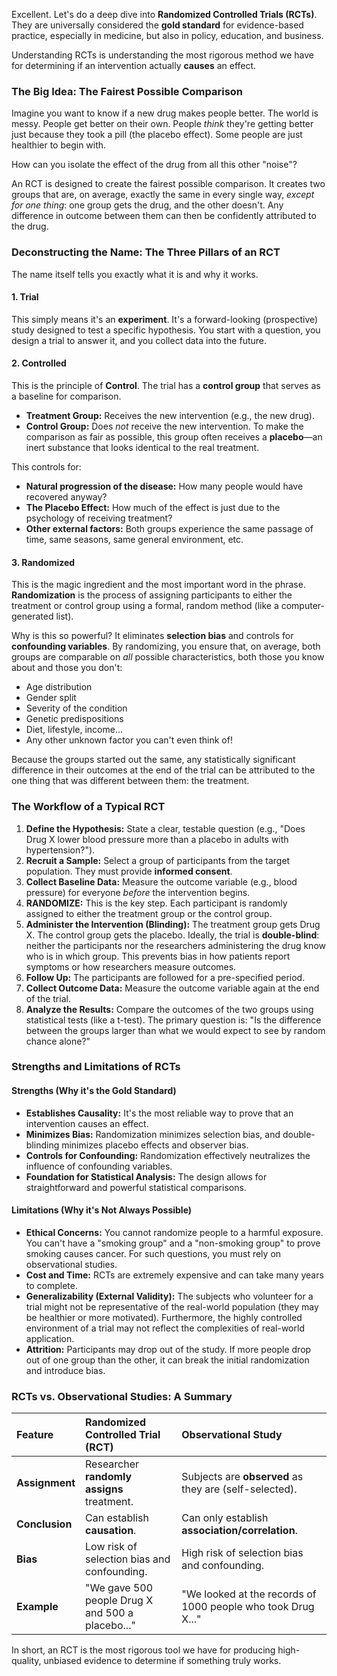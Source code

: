 Excellent. Let's do a deep dive into **Randomized Controlled Trials (RCTs)**. They are universally considered the **gold standard** for evidence-based practice, especially in medicine, but also in policy, education, and business.

Understanding RCTs is understanding the most rigorous method we have for determining if an intervention actually **causes** an effect.

### The Big Idea: The Fairest Possible Comparison

Imagine you want to know if a new drug makes people better. The world is messy. People get better on their own. People *think* they're getting better just because they took a pill (the placebo effect). Some people are just healthier to begin with.

How can you isolate the effect of the drug from all this other "noise"?

An RCT is designed to create the fairest possible comparison. It creates two groups that are, on average, exactly the same in every single way, *except for one thing*: one group gets the drug, and the other doesn't. Any difference in outcome between them can then be confidently attributed to the drug.

### Deconstructing the Name: The Three Pillars of an RCT

The name itself tells you exactly what it is and why it works.

#### 1. Trial
This simply means it's an **experiment**. It's a forward-looking (prospective) study designed to test a specific hypothesis. You start with a question, you design a trial to answer it, and you collect data into the future.

#### 2. Controlled
This is the principle of **Control**. The trial has a **control group** that serves as a baseline for comparison.

*   **Treatment Group:** Receives the new intervention (e.g., the new drug).
*   **Control Group:** Does *not* receive the new intervention. To make the comparison as fair as possible, this group often receives a **placebo**—an inert substance that looks identical to the real treatment.

This controls for:
*   **Natural progression of the disease:** How many people would have recovered anyway?
*   **The Placebo Effect:** How much of the effect is just due to the psychology of receiving treatment?
*   **Other external factors:** Both groups experience the same passage of time, same seasons, same general environment, etc.

#### 3. Randomized
This is the magic ingredient and the most important word in the phrase. **Randomization** is the process of assigning participants to either the treatment or control group using a formal, random method (like a computer-generated list).

Why is this so powerful?
It eliminates **selection bias** and controls for **confounding variables**. By randomizing, you ensure that, on average, both groups are comparable on *all* possible characteristics, both those you know about and those you don't:
*   Age distribution
*   Gender split
*   Severity of the condition
*   Genetic predispositions
*   Diet, lifestyle, income...
*   Any other unknown factor you can't even think of!

Because the groups started out the same, any statistically significant difference in their outcomes at the end of the trial can be attributed to the one thing that was different between them: the treatment.

### The Workflow of a Typical RCT

1.  **Define the Hypothesis:** State a clear, testable question (e.g., "Does Drug X lower blood pressure more than a placebo in adults with hypertension?").
2.  **Recruit a Sample:** Select a group of participants from the target population. They must provide **informed consent**.
3.  **Collect Baseline Data:** Measure the outcome variable (e.g., blood pressure) for everyone *before* the intervention begins.
4.  **RANDOMIZE:** This is the key step. Each participant is randomly assigned to either the treatment group or the control group.
5.  **Administer the Intervention (Blinding):** The treatment group gets Drug X. The control group gets the placebo. Ideally, the trial is **double-blind**: neither the participants nor the researchers administering the drug know who is in which group. This prevents bias in how patients report symptoms or how researchers measure outcomes.
6.  **Follow Up:** The participants are followed for a pre-specified period.
7.  **Collect Outcome Data:** Measure the outcome variable again at the end of the trial.
8.  **Analyze the Results:** Compare the outcomes of the two groups using statistical tests (like a t-test). The primary question is: "Is the difference between the groups larger than what we would expect to see by random chance alone?"

### Strengths and Limitations of RCTs

#### Strengths (Why it's the Gold Standard)
*   **Establishes Causality:** It's the most reliable way to prove that an intervention causes an effect.
*   **Minimizes Bias:** Randomization minimizes selection bias, and double-blinding minimizes placebo effects and observer bias.
*   **Controls for Confounding:** Randomization effectively neutralizes the influence of confounding variables.
*   **Foundation for Statistical Analysis:** The design allows for straightforward and powerful statistical comparisons.

#### Limitations (Why it's Not Always Possible)
*   **Ethical Concerns:** You cannot randomize people to a harmful exposure. You can't have a "smoking group" and a "non-smoking group" to prove smoking causes cancer. For such questions, you must rely on observational studies.
*   **Cost and Time:** RCTs are extremely expensive and can take many years to complete.
*   **Generalizability (External Validity):** The subjects who volunteer for a trial might not be representative of the real-world population (they may be healthier or more motivated). Furthermore, the highly controlled environment of a trial may not reflect the complexities of real-world application.
*   **Attrition:** Participants may drop out of the study. If more people drop out of one group than the other, it can break the initial randomization and introduce bias.

### RCTs vs. Observational Studies: A Summary

| Feature | Randomized Controlled Trial (RCT) | Observational Study |
| :--- | :--- | :--- |
| **Assignment** | Researcher **randomly assigns** treatment. | Subjects are **observed** as they are (self-selected). |
| **Conclusion** | Can establish **causation**. | Can only establish **association/correlation**. |
| **Bias** | Low risk of selection bias and confounding. | High risk of selection bias and confounding. |
| **Example** | "We gave 500 people Drug X and 500 a placebo..." | "We looked at the records of 1000 people who took Drug X..." |

In short, an RCT is the most rigorous tool we have for producing high-quality, unbiased evidence to determine if something truly works.